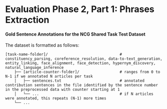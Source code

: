 # Evaluation Phase 2, Part 1: Phrases Extraction

#### Gold Sentence Annotations for the NCG Shared Task Test Dataset

The dataset is formatted as follows:

    [task-name-folder]/                                # constituency_parsing, coreference_resolution, data-to-text_generation, entity_linking, face_alignment, face_detection, hypernym_discovery, natural_language_inference
        ├── [article-counter-folder]/                  # ranges from 0 to N-1 if we annotated N articles per task
        │   ├── sentences.txt                          # annotated contribution sentences in the file identified by the sentence number in the preprocessed data with counter starting at 1
        │   └── ...                                    # if N articles were annotated, this repeats (N-1) more times
        └── ...   


		
